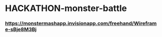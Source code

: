 # HACKATHON-monster-battle

### https://monstermashapp.invisionapp.com/freehand/Wireframe-sBje8M3Bj
